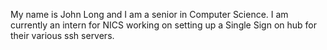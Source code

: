 My name is John Long and I am a senior in Computer Science. I am currently an intern for NICS working on setting up a Single Sign on hub for their various ssh servers.
